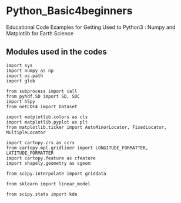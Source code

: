 # Python_Basic4beginners
Educational Code Examples for Getting Used to Python3 
: Numpy and Matplotlib for Earth Science

Modules used in the codes
---

```
import sys
import numpy as np
import os.path
import glob

from subprocess import call
from pyhdf.SD import SD, SDC
import h5py
from netCDF4 import Dataset

import matplotlib.colors as cls
import matplotlib.pyplot as plt
from matplotlib.ticker import AutoMinorLocator, FixedLocator, MultipleLocator

import cartopy.crs as ccrs
from cartopy.mpl.gridliner import LONGITUDE_FORMATTER, LATITUDE_FORMATTER
import cartopy.feature as cfeature
import shapely.geometry as sgeom

from scipy.interpolate import griddata

from sklearn import linear_model

from scipy.stats import kde
```
